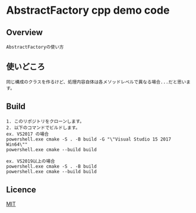 # AbstractFactory cpp demo code

## Overview

    AbstractFactoryの使い方

## 使いどころ

    同じ構成のクラスを作るけど、処理内容自体は各メソッドレベルで異なる場合...だと思います。  
    

## Build

    1. このリポジトリをクローンします。  
    2. 以下のコマンドでビルドします。  
    ex. VS2017 の場合  
    powershell.exe cmake -S . -B build -G "\"Visual Studio 15 2017 Win64\""  
    powershell.exe cmake --build build  

    ex. VS2019以上の場合  
    powershell.exe cmake -S . -B build  
    powershell.exe cmake --build build 

## Licence

[MIT](https://github.com/IwachanOrigin/singleton_cpp/blob/master/LICENSE)

